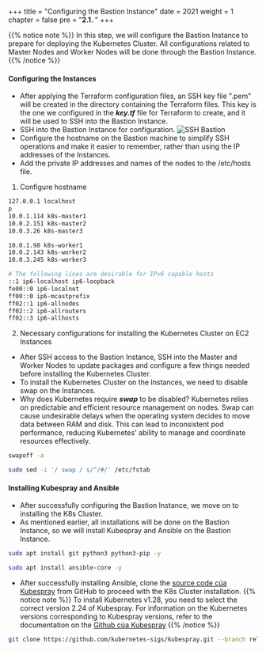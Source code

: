 +++
title = "Configuring the Bastion Instance"
date = 2021
weight = 1
chapter = false
pre = "<b>2.1. </b>"
+++

{{% notice note %}}
In this step, we will configure the Bastion Instance to prepare for deploying the Kubernetes Cluster. All configurations related to Master Nodes and Worker Nodes will be done through the Bastion Instance.
{{% /notice %}}

#### Configuring the Instances

- After applying the Terraform configuration files, an SSH key file ".pem" will be created in the directory containing the Terraform files. This key is the one we configured in the ***key.tf*** file for Terraform to create, and it will be used to SSH into the Bastion Instance.
- SSH into the Bastion Instance for configuration.
![SSH Bastion](../images/2.1-bastion/ssh-bastion.PNG)
- Configure the hostname on the Bastion machine to simplify SSH operations and make it easier to remember, rather than using the IP addresses of the Instances.
- Add the private IP addresses and names of the nodes to the /etc/hosts file.

1. Configure hostname
```bash
127.0.0.1 localhost
p
10.0.1.114 k8s-master1
10.0.2.151 k8s-master2
10.0.3.26 k8s-master3

10.0.1.98 k8s-worker1
10.0.2.143 k8s-worker2
10.0.3.245 k8s-worker3

# The following lines are desirable for IPv6 capable hosts
::1 ip6-localhost ip6-loopback
fe00::0 ip6-localnet
ff00::0 ip6-mcastprefix
ff02::1 ip6-allnodes
ff02::2 ip6-allrouters
ff02::3 ip6-allhosts
```

2. Necessary configurations for installing the Kubernetes Cluster on EC2 Instances
- After SSH access to the Bastion Instance, SSH into the Master and Worker Nodes to update packages and configure a few things needed before installing the Kubernetes Cluster.
- To install the Kubernetes Cluster on the Instances, we need to disable swap on the Instances.
- Why does Kubernetes require ***swap*** to be disabled? Kubernetes relies on predictable and efficient resource management on nodes. Swap can cause undesirable delays when the operating system decides to move data between RAM and disk. This can lead to inconsistent pod performance, reducing Kubernetes' ability to manage and coordinate resources effectively.

```bash
swapoff -a

sudo sed -i '/ swap / s/^/#/' /etc/fstab
```

#### Installing Kubespray and Ansible
- After successfully configuring the Bastion Instance, we move on to installing the K8s Cluster.
- As mentioned earlier, all installations will be done on the Bastion Instance, so we will install Kubespray and Ansible on the Bastion Instance.

```bash
sudo apt install git python3 python3-pip -y

sudo apt install ansible-core -y
```

- After successfully installing Ansible, clone the [source code của Kubespray](https://github.com/kubernetes-sigs/kubespray.git) from GitHub to proceed with the K8s Cluster installation.
{{% notice note %}}
To install Kubernetes v1.28, you need to select the correct version 2.24 of Kubespray. For information on the Kubernetes versions corresponding to Kubespray versions, refer to the documentation on the [Github của Kubespray](https://github.com/kubernetes-sigs/kubespray)
{{% /notice %}}

```bash
git clone https://github.com/kubernetes-sigs/kubespray.git --branch release-2.24
```